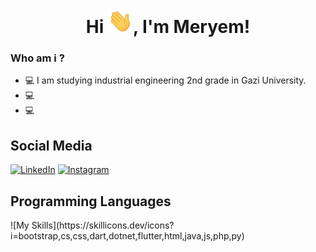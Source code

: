 <h1 align="center">Hi <img src="https://raw.githubusercontent.com/ABSphreak/ABSphreak/master/gifs/Hi.gif" width="40px" />, I'm Meryem!</h1>

### Who am i ? 
- :computer: I am studying industrial engineering 2nd grade in Gazi University.
- :computer: 
- :computer: 

<h2 align="leading">Social Media</h2>


[![LinkedIn](https://img.shields.io/badge/linkedin-%230077B5.svg?style=for-the-badge&logo=linkedin&logoColor=white)](https://www.linkedin.com/in/meryem-gul-kartal/)
[![Instagram](https://img.shields.io/badge/Instagram-%23E4405F.svg?style=for-the-badge&logo=Instagram&logoColor=white)](https://www.instagram.com/meryemgul.kartal/?next=%2F)

<h2 align="leading">Programming Languages</h2>
![My Skills](https://skillicons.dev/icons?i=bootstrap,cs,css,dart,dotnet,flutter,html,java,js,php,py)
